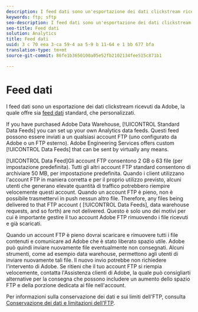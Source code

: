 ```yaml
---
description: I feed dati sono un'esportazione dei dati clickstream ricevuti da Adobe, che offre sia feed di dati standard, che personalizzati.
keywords: ftp; sftp
seo-description: I feed dati sono un'esportazione dei dati clickstream ricevuti da Adobe, che offre sia feed di dati standard, che personalizzati.
seo-title: Feed dati
solution: Analytics
title: Feed dati
uuid: 3 c 70 eea 3-ca 59-4 aa 5-9 b 11-64 e 1 bb 677 bfa
translation-type: tm+mt
source-git-commit: 86fe1b3650100a05e52fb2102134fee515c871b1

---
```



# Feed dati

I feed dati sono un esportazione dei dati clickstream ricevuti da Adobe, la quale offre sia [feed dati](/help/export/analytics-data-feed/c-getstarted/data-feed-overview.md) standard, che personalizzati.

If you have purchased Adobe Data Warehouse, [!UICONTROL Standard Data Feeds] you can set up your own Analytics data feeds. Questi feed possono essere inviati a un qualsiasi account FTP (uno configurato da Adobe o un FTP esterno). Adobe Engineering Services offers custom [!UICONTROL Data Feeds] that can be sent by virtually any means.

[!UICONTROL Data Feed]Gli account FTP consentono 2 GB o 63 file (per impostazione predefinita). Tutti gli altri account FTP standard consentono di archiviare 50 MB, per impostazione predefinita. Quando i client utilizzano l'account FTP in maniera corretta e per il proprio utilizzo previsto, alcuni utenti che generano elevate quantità di traffico potrebbero riempire velocemente questi account. Quando un account FTP è pieno, non è possibile trasmettervi in push nessun altro file. Therefore, any files being delivered to that FTP account ( [!UICONTROL Data Feeds], data warehouse requests, and so forth) are not delivered. Questo è solo uno dei motivi per cui è importante gestire il tuo account Adobe FTP rimuovendo i file ricevuti e già scaricati.

Quando un account FTP è pieno dovrai scaricare e rimuovere tutti i file contenuti e comunicare ad Adobe che è stato liberato spazio utile. Adobe può quindi inviare nuovamente file eventualmente non consegnati. Alcuni strumenti, come ad esempio data warehouse, permettono agli utenti di inviare nuovamente tali file. Il nuovo invio potrebbe non richiedere l'intervento di Adobe. Se ritieni che il tuo account FTP si riempia velocemente, contatta l'Assistenza clienti di Adobe, la quale può consigliarti alternative per la consegna che possono includere un aumento dello spazio FTP e della porzione dedicata ai file nell'account.

Per informazioni sulla conservazione dei dati e sui limiti dell'FTP, consulta [Conservazione dei dati e limitazioni dell'FTP](../../../export/ftp-and-sftp/ftp-limits.md#concept_8CAA1D8F27B3411AB902520AD6C9A70E).
